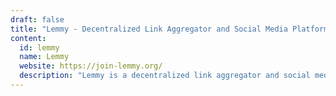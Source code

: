 ```yaml
---
draft: false
title: "Lemmy - Decentralized Link Aggregator and Social Media Platform"
content:
  id: lemmy
  name: Lemmy
  website: https://join-lemmy.org/
  description: "Lemmy is a decentralized link aggregator and social media platform that allows users to create their own servers while connecting to the larger Fediverse, providing a more open, community-driven experience."
---
```

